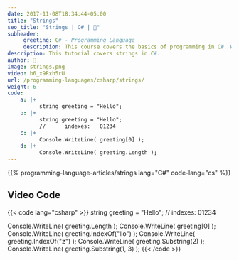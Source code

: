 ```yaml
---
date: 2017-11-08T18:34:44-05:00
title: "Strings"
seo_title: "Strings | C# | 🦒"
subheader:
     greeting: C# - Programming Language
     description: This course covers the basics of programming in C#. Work your way through the videos/articles and I'll teach you everything you need to know to start your programming journey!
description: This tutorial covers strings in C#.
author: 🦒
image: strings.png
video: h6_x9Rxh5rU
url: /programming-languages/csharp/strings/
weight: 6
code:
    a: |+
          string greeting = "Hello";
    b: |+
          string greeting = "Hello";
          //      indexes:   01234
    c: |+
          Console.WriteLine( greeting[0] );
    d: |+
          Console.WriteLine( greeting.Length );
---
```


{{% programming-language-articles/strings lang="C#" code-lang="cs" %}}


## Video Code

{{< code lang="csharp" >}}
string greeting = "Hello";
//      indexes:   01234

Console.WriteLine( greeting.Length );
Console.WriteLine( greeting[0] );
Console.WriteLine( greeting.IndexOf("llo") );
Console.WriteLine( greeting.IndexOf("z") );
Console.WriteLine( greeting.Substring(2) );
Console.WriteLine( greeting.Substring(1, 3) );
{{< /code >}}